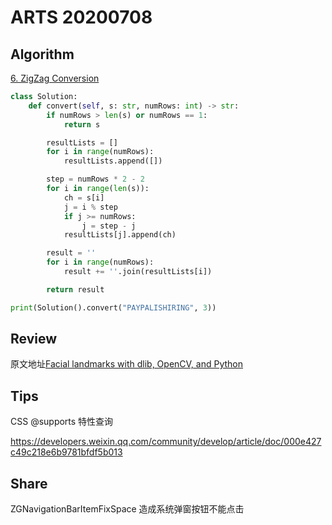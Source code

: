 # ARTS 20200708

## Algorithm

[6. ZigZag Conversion](https://leetcode-cn.com/problems/zigzag-conversion/)

```python
class Solution:
    def convert(self, s: str, numRows: int) -> str:
        if numRows > len(s) or numRows == 1:
            return s

        resultLists = []
        for i in range(numRows):
            resultLists.append([])

        step = numRows * 2 - 2
        for i in range(len(s)):
            ch = s[i]
            j = i % step
            if j >= numRows:
                j = step - j
            resultLists[j].append(ch)

        result = ''
        for i in range(numRows):
            result += ''.join(resultLists[i])

        return result

print(Solution().convert("PAYPALISHIRING", 3))
```

## Review

原文地址[Facial landmarks with dlib, OpenCV, and Python](https://www.pyimagesearch.com/2017/04/03/facial-landmarks-dlib-opencv-python/)

## Tips

CSS @supports 特性查询

<https://developers.weixin.qq.com/community/develop/article/doc/000e427c49c218e6b9781bfdf5b013>

## Share

ZGNavigationBarItemFixSpace 造成系统弹窗按钮不能点击
